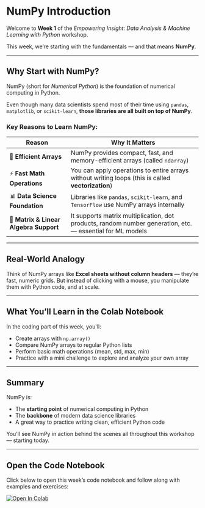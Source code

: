 # NumPy Introduction

Welcome to **Week 1** of the *Empowering Insight: Data Analysis & Machine Learning with Python* workshop.

This week, we’re starting with the fundamentals — and that means **NumPy**.

---

## Why Start with NumPy?

NumPy (short for *Numerical Python*) is the foundation of numerical computing in Python.

Even though many data scientists spend most of their time using `pandas`, `matplotlib`, or `scikit-learn`, **those libraries are all built on top of NumPy**.

### Key Reasons to Learn NumPy:

| Reason | Why It Matters |
|--------|----------------|
| 🧮 **Efficient Arrays** | NumPy provides compact, fast, and memory-efficient arrays (called `ndarray`) |
| ⚡ **Fast Math Operations** | You can apply operations to entire arrays without writing loops (this is called **vectorization**) |
| 📊 **Data Science Foundation** | Libraries like `pandas`, `scikit-learn`, and `TensorFlow` use NumPy arrays internally |
| 🔢 **Matrix & Linear Algebra Support** | It supports matrix multiplication, dot products, random number generation, etc. — essential for ML models |

---

## Real-World Analogy

Think of NumPy arrays like **Excel sheets without column headers** — they’re fast, numeric grids. But instead of clicking with a mouse, you manipulate them with Python code, and at scale.

---

## What You’ll Learn in the Colab Notebook

In the coding part of this week, you'll:
- Create arrays with `np.array()`
- Compare NumPy arrays to regular Python lists
- Perform basic math operations (mean, std, max, min)
- Practice with a mini challenge to explore and analyze your own array
  
---

## Summary

NumPy is:
- The **starting point** of numerical computing in Python
- The **backbone** of modern data science libraries
- A great way to practice writing clean, efficient Python code

You’ll see NumPy in action behind the scenes all throughout this workshop — starting today.

---

## Open the Code Notebook

Click below to open this week’s code notebook and follow along with examples and exercises:

[![Open In Colab](https://colab.research.google.com/assets/colab-badge.svg)](https://colab.research.google.com/drive/11eJW7bM8xa5_QXclTgEcvZM1IJ5oc_Se#scrollTo=LIHBhOXa0rIu)




